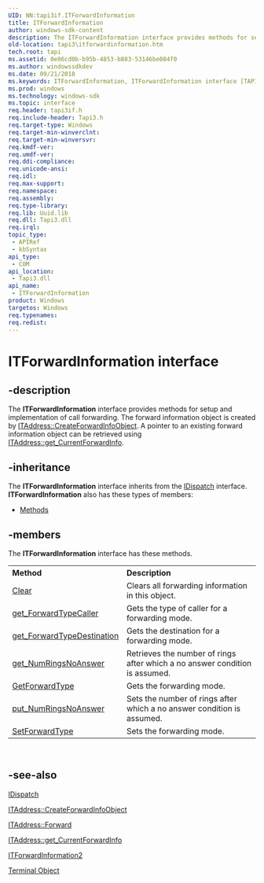 ```yaml
---
UID: NN:tapi3if.ITForwardInformation
title: ITForwardInformation
author: windows-sdk-content
description: The ITForwardInformation interface provides methods for setup and implementation of call forwarding.
old-location: tapi3\itforwardinformation.htm
tech.root: tapi
ms.assetid: 0e06cd0b-b95b-4853-b883-53146be084f0
ms.author: windowssdkdev
ms.date: 09/21/2018
ms.keywords: ITForwardInformation, ITForwardInformation interface [TAPI 2.2], ITForwardInformation interface [TAPI 2.2],described, _tapi3_itforwardinformation, tapi3.itforwardinformation, tapi3if/ITForwardInformation
ms.prod: windows
ms.technology: windows-sdk
ms.topic: interface
req.header: tapi3if.h
req.include-header: Tapi3.h
req.target-type: Windows
req.target-min-winverclnt: 
req.target-min-winversvr: 
req.kmdf-ver: 
req.umdf-ver: 
req.ddi-compliance: 
req.unicode-ansi: 
req.idl: 
req.max-support: 
req.namespace: 
req.assembly: 
req.type-library: 
req.lib: Uuid.lib
req.dll: Tapi3.dll
req.irql: 
topic_type:
 - APIRef
 - kbSyntax
api_type:
 - COM
api_location:
 - Tapi3.dll
api_name:
 - ITForwardInformation
product: Windows
targetos: Windows
req.typenames: 
req.redist: 
---
```


# ITForwardInformation interface


## -description


The 
<b>ITForwardInformation</b> interface provides methods for setup and implementation of call forwarding. The forward information object is created by 
<a href="https://msdn.microsoft.com/87d37ba3-5398-47a7-808b-eb9b6681653d">ITAddress::CreateForwardInfoObject</a>. A pointer to an existing forward information object can be retrieved using 
<a href="https://msdn.microsoft.com/7817ac03-d9fc-4042-ae7d-350ee6cbef53">ITAddress::get_CurrentForwardInfo</a>.


## -inheritance

The <b xmlns:loc="http://microsoft.com/wdcml/l10n">ITForwardInformation</b> interface inherits from the <a href="ebbff4bc-36b2-4861-9efa-ffa45e013eb5">IDispatch</a> interface. <b>ITForwardInformation</b> also has these types of members:
<ul>
<li><a href="https://docs.microsoft.com/">Methods</a></li>
</ul>

## -members

The <b>ITForwardInformation</b> interface has these methods.
<table class="members" id="memberListMethods">
<tr>
<th align="left" width="37%">Method</th>
<th align="left" width="63%">Description</th>
</tr>
<tr data="declared;">
<td align="left" width="37%">
<a href="https://msdn.microsoft.com/721a4efc-e379-4553-a2a1-efb8831cda38">Clear</a>
</td>
<td align="left" width="63%">
Clears all forwarding information in this object.

</td>
</tr>
<tr data="declared;">
<td align="left" width="37%">
<a href="https://msdn.microsoft.com/3fca5b5c-dd1e-4c8d-878a-99a7e3ec45f9">get_ForwardTypeCaller</a>
</td>
<td align="left" width="63%">
Gets the type of caller for a forwarding mode.

</td>
</tr>
<tr data="declared;">
<td align="left" width="37%">
<a href="https://msdn.microsoft.com/84a5737c-3bcd-4fdf-9a51-ef726fe71682">get_ForwardTypeDestination</a>
</td>
<td align="left" width="63%">
Gets the destination for a forwarding mode.

</td>
</tr>
<tr data="declared;">
<td align="left" width="37%">
<a href="https://msdn.microsoft.com/bfd46f8b-6501-43ca-b3bd-35394526d5ce">get_NumRingsNoAnswer</a>
</td>
<td align="left" width="63%">
Retrieves the number of rings after which a no answer condition is assumed.

</td>
</tr>
<tr data="declared;">
<td align="left" width="37%">
<a href="https://msdn.microsoft.com/02d3c558-585a-4dcc-873e-8465c1d2af64">GetForwardType</a>
</td>
<td align="left" width="63%">
Gets the forwarding mode.

</td>
</tr>
<tr data="declared;">
<td align="left" width="37%">
<a href="https://msdn.microsoft.com/ad7b2746-cb97-406e-a328-efc051681aa6">put_NumRingsNoAnswer</a>
</td>
<td align="left" width="63%">
Sets the number of rings after which a no answer condition is assumed.

</td>
</tr>
<tr data="declared;">
<td align="left" width="37%">
<a href="https://msdn.microsoft.com/5f7972a8-c9b0-4033-8b00-a107a513ee66">SetForwardType</a>
</td>
<td align="left" width="63%">
Sets the forwarding mode.

</td>
</tr>
</table> 


## -see-also




<a href="ebbff4bc-36b2-4861-9efa-ffa45e013eb5">IDispatch</a>



<a href="https://msdn.microsoft.com/87d37ba3-5398-47a7-808b-eb9b6681653d">ITAddress::CreateForwardInfoObject</a>



<a href="https://msdn.microsoft.com/4f070b50-db9a-49e8-a0f3-e448c5dee144">ITAddress::Forward</a>



<a href="https://msdn.microsoft.com/7817ac03-d9fc-4042-ae7d-350ee6cbef53">ITAddress::get_CurrentForwardInfo</a>



<a href="https://msdn.microsoft.com/25c99955-1a9d-49fa-9432-962e19296ad5">ITForwardInformation2</a>



<a href="https://msdn.microsoft.com/0d96f229-76c0-46a3-bc4b-6f558b9956c6">Terminal Object</a>
 

 

